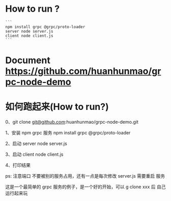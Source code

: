 

# How to run ?
    ```
    npm install grpc @grpc/proto-loader
    server node server.js
    client node client.js
    ```

# Document https://github.com/huanhunmao/grpc-node-demo


# 如何跑起来(How to run?)

0、git clone git@github.com:huanhunmao/grpc-node-demo.git

1、安装 npm grpc 服务  npm install grpc @grpc/proto-loader

2、启动 server node server.js

3、启动 client node client.js

4、打印结果


ps: 注意端口 不要被别的服务占用，还有一点是每次修改 server.js 需要重启 服务


这是一个最简单的 grpc 服务的例子，是一个好的开始，可以 g clone xxx 后 自己 运行起来玩


